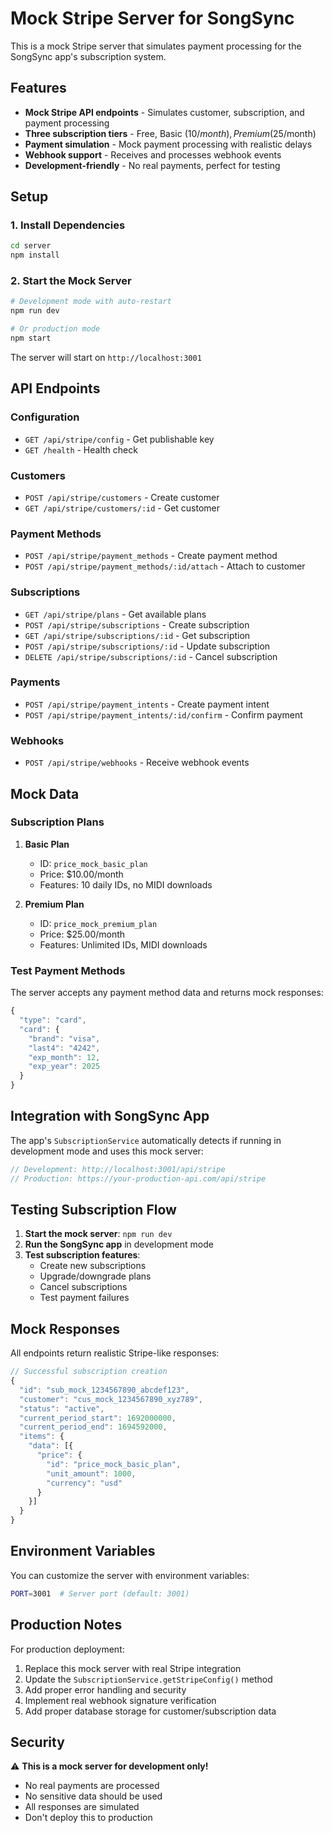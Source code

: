 # Mock Stripe Server for SongSync

This is a mock Stripe server that simulates payment processing for the SongSync app's subscription system.

## Features

- **Mock Stripe API endpoints** - Simulates customer, subscription, and payment processing
- **Three subscription tiers** - Free, Basic ($10/month), Premium ($25/month)
- **Payment simulation** - Mock payment processing with realistic delays
- **Webhook support** - Receives and processes webhook events
- **Development-friendly** - No real payments, perfect for testing

## Setup

### 1. Install Dependencies

```bash
cd server
npm install
```

### 2. Start the Mock Server

```bash
# Development mode with auto-restart
npm run dev

# Or production mode
npm start
```

The server will start on `http://localhost:3001`

## API Endpoints

### Configuration
- `GET /api/stripe/config` - Get publishable key
- `GET /health` - Health check

### Customers
- `POST /api/stripe/customers` - Create customer
- `GET /api/stripe/customers/:id` - Get customer

### Payment Methods
- `POST /api/stripe/payment_methods` - Create payment method
- `POST /api/stripe/payment_methods/:id/attach` - Attach to customer

### Subscriptions
- `GET /api/stripe/plans` - Get available plans
- `POST /api/stripe/subscriptions` - Create subscription
- `GET /api/stripe/subscriptions/:id` - Get subscription
- `POST /api/stripe/subscriptions/:id` - Update subscription
- `DELETE /api/stripe/subscriptions/:id` - Cancel subscription

### Payments
- `POST /api/stripe/payment_intents` - Create payment intent
- `POST /api/stripe/payment_intents/:id/confirm` - Confirm payment

### Webhooks
- `POST /api/stripe/webhooks` - Receive webhook events

## Mock Data

### Subscription Plans

1. **Basic Plan**
   - ID: `price_mock_basic_plan`
   - Price: $10.00/month
   - Features: 10 daily IDs, no MIDI downloads

2. **Premium Plan**
   - ID: `price_mock_premium_plan`
   - Price: $25.00/month
   - Features: Unlimited IDs, MIDI downloads

### Test Payment Methods

The server accepts any payment method data and returns mock responses:

```javascript
{
  "type": "card",
  "card": {
    "brand": "visa",
    "last4": "4242",
    "exp_month": 12,
    "exp_year": 2025
  }
}
```

## Integration with SongSync App

The app's `SubscriptionService` automatically detects if running in development mode and uses this mock server:

```javascript
// Development: http://localhost:3001/api/stripe
// Production: https://your-production-api.com/api/stripe
```

## Testing Subscription Flow

1. **Start the mock server**: `npm run dev`
2. **Run the SongSync app** in development mode
3. **Test subscription features**:
   - Create new subscriptions
   - Upgrade/downgrade plans
   - Cancel subscriptions
   - Test payment failures

## Mock Responses

All endpoints return realistic Stripe-like responses:

```javascript
// Successful subscription creation
{
  "id": "sub_mock_1234567890_abcdef123",
  "customer": "cus_mock_1234567890_xyz789",
  "status": "active",
  "current_period_start": 1692000000,
  "current_period_end": 1694592000,
  "items": {
    "data": [{
      "price": {
        "id": "price_mock_basic_plan",
        "unit_amount": 1000,
        "currency": "usd"
      }
    }]
  }
}
```

## Environment Variables

You can customize the server with environment variables:

```bash
PORT=3001  # Server port (default: 3001)
```

## Production Notes

For production deployment:

1. Replace this mock server with real Stripe integration
2. Update the `SubscriptionService.getStripeConfig()` method
3. Add proper error handling and security
4. Implement real webhook signature verification
5. Add proper database storage for customer/subscription data

## Security

⚠️ **This is a mock server for development only!**

- No real payments are processed
- No sensitive data should be used
- All responses are simulated
- Don't deploy this to production
